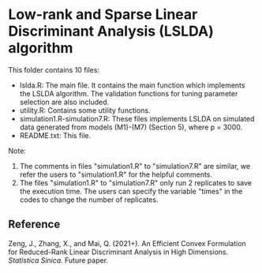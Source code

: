 # Low-rank and Sparse Linear Discriminant Analysis (LSLDA) algorithm

This folder contains 10 files:

- lslda.R: The main file. It contains the main function which implements the LSLDA algorithm. The validation functions for tuning parameter selection are also included.
- utility.R: Contains some utility functions.
- simulation1.R-simulation7.R: These files implements LSLDA on simulated data generated from models (M1)-(M7) (Section 5), where p = 3000. 
- README.txt: This file.

Note:
1. The comments in files "simulation1.R" to "simulation7.R" are similar, we refer the users to "simulation1.R" for the helpful comments.
2. The files "simulation1.R" to "simulation7.R" only run 2 replicates to save the execution time. The users can specify the variable "times" in the codes to change the number of replicates.

## Reference
Zeng, J., Zhang, X., and Mai, Q. (2021+). An Efficient Convex Formulation for Reduced-Rank Linear Discriminant Analysis in High Dimensions. *Statistica Sinica*. Future paper.

